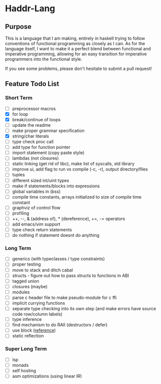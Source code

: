 # Haddr-Lang

## Purpose
This is a language that I am making, entirely in haskell trying to follow conventions of functional programming as closely as I can. As for the language itself, I want to make it a perfect blend between functional and imperative programming, allowing for an easy transition for imperative programmers into the functional style.

If you see some problems, please don't hesitate to submit a pull request!

## Feature Todo List

### Short Term
- [ ] preprocessor macros
- [x] for loop
- [x] break/continue of loops
- [ ] update the readme
- [ ] make proper grammar specification
- [x] string/char literals
- [ ] type check proc call
- [ ] add type for function pointer
- [ ] import statement (copy paste style)
- [ ] lambdas (not closures)
- [ ] static linking (get rid of libc), make list of syscalls, std library
- [ ] improve ui, add flag to run vs compile (-c, -r), output directory/files
- [ ] tuples
- [ ] different sized int/uint types
- [ ] make if statements/blocks into expressions
- [ ] global variables in (bss)
- [ ] compile time constants, arrays initialized to size of compile time constant
- [ ] graphviz of control flow
- [ ] profiling
- [ ] ++, --, & (address of), * (dereference), +=, -= operators
- [ ] add emacs/vim support
- [ ] type check return statements
- [ ] do nothing if statement doesnt do anything

### Long Term
- [ ] generics (with typeclasses / type constraints)
- [ ] proper testing
- [ ] move to stack and ditch cabal
- [ ] structs - figure out how to pass structs to functions in ABI
- [ ] tagged union
- [ ] closures (maybe)
- [ ] modules
- [ ] parse c header file to make pseudo-module for c ffi
- [ ] implicit currying functions
- [ ] separate type checking into its own step (and make errors have source code row/column labels)
- [ ] type inference
- [ ] find mechanism to do RAII (destructors / defer)
- [ ] use block ([reference](https://youtu.be/QM1iUe6IofM?t=2502))
- [ ] static reflection

### Super Long Term
- [ ] lsp
- [ ] monads
- [ ] self hosting
- [ ] asm optimizations (using linear IR)
